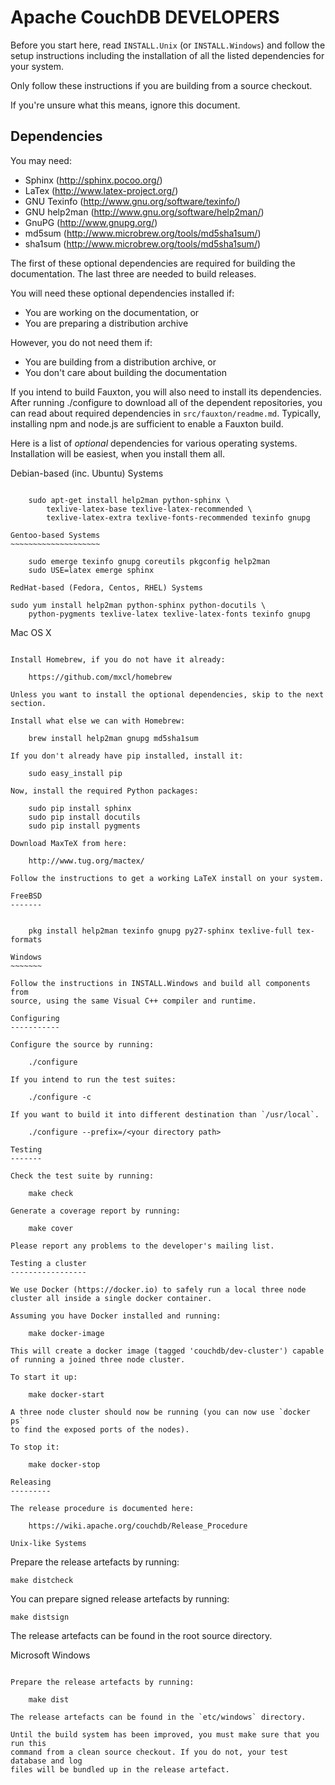 Apache CouchDB DEVELOPERS
=========================

Before you start here, read `INSTALL.Unix` (or `INSTALL.Windows`) and
follow the setup instructions including the installation of all the
listed dependencies for your system.

Only follow these instructions if you are building from a source checkout.

If you're unsure what this means, ignore this document.

Dependencies
------------

You may need:

 * Sphinx                 (http://sphinx.pocoo.org/)
 * LaTex                  (http://www.latex-project.org/)
 * GNU Texinfo            (http://www.gnu.org/software/texinfo/)
 * GNU help2man           (http://www.gnu.org/software/help2man/)
 * GnuPG                  (http://www.gnupg.org/)
 * md5sum                 (http://www.microbrew.org/tools/md5sha1sum/)
 * sha1sum                (http://www.microbrew.org/tools/md5sha1sum/)

The first of these optional dependencies are required for building the
documentation. The last three are needed to build releases.

You will need these optional dependencies installed if:

 * You are working on the documentation, or
 * You are preparing a distribution archive

However, you do not need them if:

 * You are building from a distribution archive, or
 * You don't care about building the documentation

If you intend to build Fauxton, you will also need to install its
dependencies. After running ./configure to download all of the
dependent repositories, you can read about required dependencies in
`src/fauxton/readme.md`. Typically, installing npm and node.js are
sufficient to enable a Fauxton build.

Here is a list of *optional* dependencies for various operating systems.
Installation will be easiest, when you install them all.

Debian-based (inc. Ubuntu) Systems
~~~~~~~~~~~~~~~~~~~~~~~~~~~~~~~~~~

    sudo apt-get install help2man python-sphinx \
        texlive-latex-base texlive-latex-recommended \
        texlive-latex-extra texlive-fonts-recommended texinfo gnupg

Gentoo-based Systems
~~~~~~~~~~~~~~~~~~~~

    sudo emerge texinfo gnupg coreutils pkgconfig help2man
    sudo USE=latex emerge sphinx

RedHat-based (Fedora, Centos, RHEL) Systems
~~~~~~~~~~~~~~~~~~~~~~~~~~~~~~~~~~~~~~~~~~~

    sudo yum install help2man python-sphinx python-docutils \
        python-pygments texlive-latex texlive-latex-fonts texinfo gnupg

Mac OS X
~~~~~~~~

Install Homebrew, if you do not have it already:

    https://github.com/mxcl/homebrew

Unless you want to install the optional dependencies, skip to the next section.

Install what else we can with Homebrew:

    brew install help2man gnupg md5sha1sum

If you don't already have pip installed, install it:

    sudo easy_install pip

Now, install the required Python packages:

    sudo pip install sphinx
    sudo pip install docutils
    sudo pip install pygments

Download MaxTeX from here:

    http://www.tug.org/mactex/

Follow the instructions to get a working LaTeX install on your system.

FreeBSD
-------


    pkg install help2man texinfo gnupg py27-sphinx texlive-full tex-formats

Windows
~~~~~~~

Follow the instructions in INSTALL.Windows and build all components from
source, using the same Visual C++ compiler and runtime.

Configuring
-----------

Configure the source by running:

    ./configure

If you intend to run the test suites:

    ./configure -c

If you want to build it into different destination than `/usr/local`.

    ./configure --prefix=/<your directory path>

Testing
-------

Check the test suite by running:

    make check

Generate a coverage report by running:

    make cover

Please report any problems to the developer's mailing list.

Testing a cluster
-----------------

We use Docker (https://docker.io) to safely run a local three node
cluster all inside a single docker container.

Assuming you have Docker installed and running:

    make docker-image

This will create a docker image (tagged 'couchdb/dev-cluster') capable
of running a joined three node cluster.

To start it up:

    make docker-start

A three node cluster should now be running (you can now use `docker ps`
to find the exposed ports of the nodes).

To stop it:

    make docker-stop

Releasing
---------

The release procedure is documented here:

    https://wiki.apache.org/couchdb/Release_Procedure

Unix-like Systems
~~~~~~~~~~~~~~~~~

Prepare the release artefacts by running:

    make distcheck

You can prepare signed release artefacts by running:

    make distsign

The release artefacts can be found in the root source directory.

Microsoft Windows
~~~~~~~~~~~~~~~~~

Prepare the release artefacts by running:

    make dist

The release artefacts can be found in the `etc/windows` directory.

Until the build system has been improved, you must make sure that you run this
command from a clean source checkout. If you do not, your test database and log
files will be bundled up in the release artefact.

